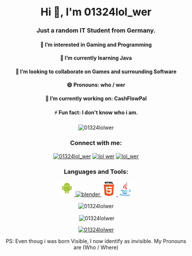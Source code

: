 <h1 align="center">Hi 👋, I'm 01324lol_wer</h1>
<h3 align="center">Just a random IT Student from Germany.</h3>

<h4 align="center">👀 I’m interested in Gaming and Programming</h4>
<h4 align="center">🌱 I’m currently learning Java</h4>
<h4 align="center">💞️ I’m looking to collaborate on Games and surrounding Software</h4>
<h4 align="center">😄 Pronouns: who / wer </h4>
<h4 align="center">🔭 I’m currently working on: CashFlowPal</h4>
<h4 align="center">⚡ Fun fact: I don't know who i am.</h4>

<p align="center"> <img src="https://komarev.com/ghpvc/?username=01324lolwer&label=Profile%20views&color=0e75b6&style=flat" alt="01324lolwer" /> </p>

<h3 align="center">Connect with me:</h3>
<p align="center">
<a href="https://instagram.com/01324lol_wer" target="blank"><img align="center" src="https://raw.githubusercontent.com/rahuldkjain/github-profile-readme-generator/master/src/images/icons/Social/instagram.svg" alt="01324lol_wer" height="30" width="40" /></a>
<a href="https://www.youtube.com/c/lol wer" target="blank"><img align="center" src="https://raw.githubusercontent.com/rahuldkjain/github-profile-readme-generator/master/src/images/icons/Social/youtube.svg" alt="lol wer" height="30" width="40" /></a>
<a href="https://www.leetcode.com/lol_wer" target="blank"><img align="center" src="https://raw.githubusercontent.com/rahuldkjain/github-profile-readme-generator/master/src/images/icons/Social/leet-code.svg" alt="lol_wer" height="30" width="40" /></a>
</p>

<h3 align="center">Languages and Tools:</h3>
<p align="center"> <a href="https://developer.android.com" target="_blank" rel="noreferrer"> 
  <img src="https://raw.githubusercontent.com/devicons/devicon/master/icons/android/android-original-wordmark.svg" alt="android" width="40" height="40"/> </a> <a href="https://www.blender.org/"       target="_blank" rel="noreferrer"> 
    <img src="https://download.blender.org/branding/community/blender_community_badge_white.svg" alt="blender" width="40" height="40"/> </a> <a href="https://www.w3.org/html/" target="_blank" rel="noreferrer"> 
      <img src="https://raw.githubusercontent.com/devicons/devicon/master/icons/html5/html5-original-wordmark.svg" alt="html5" width="40" height="40"/> </a> <a href="https://www.java.com" target="_blank" rel="noreferrer"> 
        <img src="https://raw.githubusercontent.com/devicons/devicon/master/icons/java/java-original.svg" alt="java" width="40" height="40"/> </a> </p>

<p align="center"><img align="center" src="https://github-readme-streak-stats.herokuapp.com/?user=01324lolwer&theme=dark" alt="01324lolwer" /></p>

<p align="center">&nbsp;<img align="center" src="https://github-readme-stats.vercel.app/api?username=01324lolwer&show_icons=true&theme=dark&locale=en" alt="01324lolwer" /></p>

<p align="center"> <a href="https://github.com/ryo-ma/github-profile-trophy"><img src="https://github-profile-trophy.vercel.app/?username=01324lolwer&limit=5&theme=tokyonight&combine_all_yearly_contributions=true" alt="01324lolwer" /></a> </p>

<p align="center"> 
PS:
Even thoug i was born Visible,
I now identify as invisible.
My Pronouns are (Who / Where) 
</p>
<!---
01324lolwer/01324lolwer is a ✨ special ✨ repository because its `README.md` (this file) appears on your GitHub profile.
You can click the Preview link to take a look at your changes.
--->
